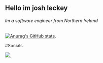 <h2> Hello im josh leckey</h2>
<h6> Im a software engineer from Northern Ireland </h6>

[![Anurag's GitHub stats](https://github-readme-stats.vercel.app/api?username=JoshLeckey)](https://github.com/anuraghazra/github-readme-stats). 

#Socials    

<a href="https://www.linkedin.com/in/joshualeckey/">
  <img src="https://img.shields.io/badge/linkedin-%230077B5.svg?&style=for-the-badge&logo=linkedin&logoColor=white" />
</a>  
<a href="https://leckey.dev">
  <img scr="https://img.shields.io/badge/website-000000?style=for-the-badge&logo=About.me&logoColor=white" />
</a>
